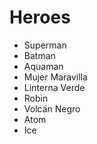 # Heroes

* Superman
* Batman
* Aquaman
* Mujer Maravilla
* Linterna Verde
* Robin
* Volcán Negro
* Atom
* Ice
